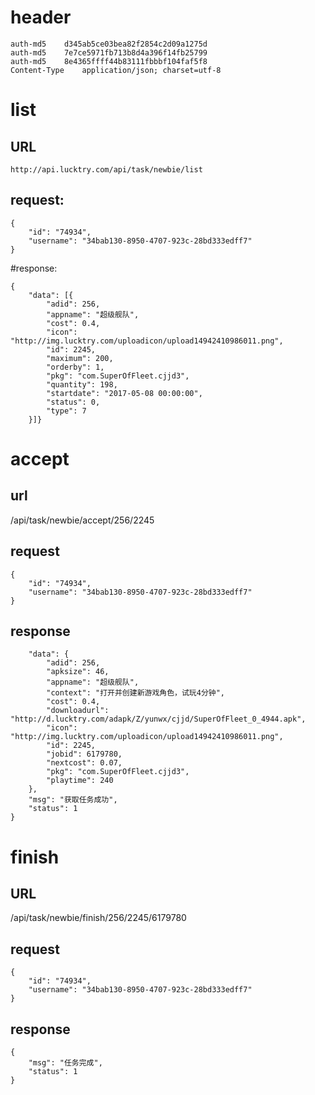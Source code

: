 # header
```
auth-md5	d345ab5ce03bea82f2854c2d09a1275d
auth-md5	7e7ce5971fb713b8d4a396f14fb25799
auth-md5	8e4365ffff44b83111fbbbf104faf5f8
Content-Type	application/json; charset=utf-8
```


#  list
## URL
	http://api.lucktry.com/api/task/newbie/list
## request:
```
{
	"id": "74934",
	"username": "34bab130-8950-4707-923c-28bd333edff7"
}
```

#response:
```
{
	"data": [{
		"adid": 256,
		"appname": "超级舰队",
		"cost": 0.4,
		"icon": "http://img.lucktry.com/uploadicon/upload14942410986011.png",
		"id": 2245,
		"maximum": 200,
		"orderby": 1,
		"pkg": "com.SuperOfFleet.cjjd3",
		"quantity": 198,
		"startdate": "2017-05-08 00:00:00",
		"status": 0,
		"type": 7
	}]}
```

# accept

## url
 /api/task/newbie/accept/256/2245

## request
```
{
	"id": "74934",
	"username": "34bab130-8950-4707-923c-28bd333edff7"
}
```

## response
```
	"data": {
		"adid": 256,
		"apksize": 46,
		"appname": "超级舰队",
		"context": "打开并创建新游戏角色，试玩4分钟",
		"cost": 0.4,
		"downloadurl": "http://d.lucktry.com/adapk/Z/yunwx/cjjd/SuperOfFleet_0_4944.apk",
		"icon": "http://img.lucktry.com/uploadicon/upload14942410986011.png",
		"id": 2245,
		"jobid": 6179780,
		"nextcost": 0.07,
		"pkg": "com.SuperOfFleet.cjjd3",
		"playtime": 240
	},
	"msg": "获取任务成功",
	"status": 1
}
```

# finish

## URL
/api/task/newbie/finish/256/2245/6179780

## request
```
{
	"id": "74934",
	"username": "34bab130-8950-4707-923c-28bd333edff7"
}
```

## response
```
{
	"msg": "任务完成",
	"status": 1
}
```

